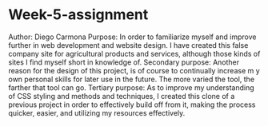 # Week-5-assignment
Author: Diego Carmona
Purpose: In order to familiarize myself and improve further in web development and website design. I have created this false company site for agricultural products and services, although those kinds of sites I find myself short in knowledge of.
Secondary purpose: Another reason for the design of this project, is of course to continually increase m y own personal skills for later use in the future. The more varied the tool, the farther that tool can go.
Tertiary purpose: As to improve my understanding of CSS styling and methods and techniques, I created this clone of a previous project in order to effectively build off from it, making the process quicker, easier, and utilizing my resources effectively.
